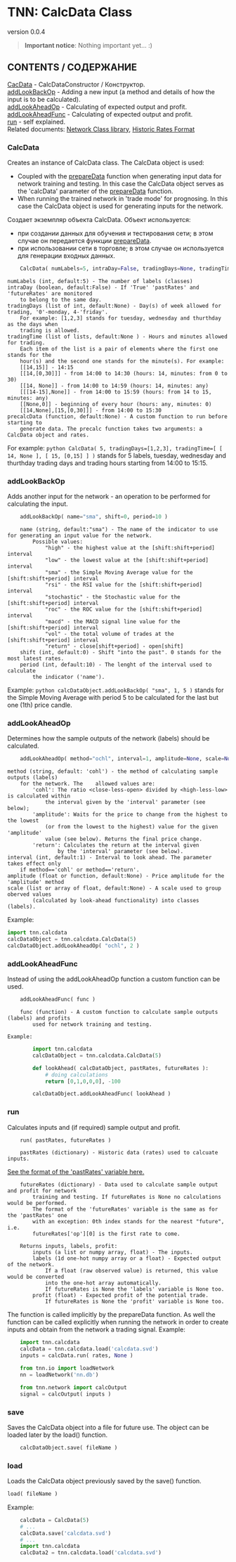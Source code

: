 TNN: CalcData Class 
================================================================
version 0.0.4
    
> **Important notice**:
> Nothing important yet... :)

## CONTENTS / СОДЕРЖАНИЕ ##
[CacData](#calcdata) - CalcDataConstructor / Конструктор.  
[addLookBackOp](#addlookbackop) - Adding a new input (a method and details of how the input is to be calculated).  
[addLookAheadOp](#addlookaheadop) - Calculating of expected output and profit.  
[addLookAheadFunc](#addlookaheadfunc) - Calculating of expected output and profit.   
[run](#run) - self explained.  
Related documents: [Network Class library](README.md), [Historic Rates Format](rates.md)  

### CalcData ###
Creates an instance of CalcData class. The CalcData object is used:
- Coupled with the [prepareData](README.md#preparedata) function when generating input data for network training and testing.
In this case the CalcData object serves as the 'calcData' parameter of the [prepareData](README.md#preparedata) function.
- When running the trained network in 'trade mode' for prognosing.
In this case the CalcData object is used for generating inputs for the network.  

Создает экземпляр объекта CalcData. Объект используется:  
- при создании данных для обучения и тестирования сети; в этом случае  он передается функции [prepareData](README.md#preparedata). 
- при использовании сети в торговле; в этом случае он используется для генерации входных данных.

```python
	CalcData( numLabels=5, intraDay=False, tradingDays=None, tradingTime=None, precalcData=None ):
```
	numLabels (int, default:5) - The number of labels (classes)
	intraDay (boolean, default:False) - If 'True' 'pastRates' and 'futureRates' are monitored 
		to belong to the same day.
	tradingDays (list of int, default:None) - Day(s) of week allowed for trading, '0'-monday, 4-'friday'.
		For example: [1,2,3] stands for tuesday, wednesday and thurthday as the days when 
		trading is allowed. 
	tradingTime (list of lists, default:None ) - Hours and minutes allowed for trading. 
		Each item of the list is a pair of elements where the first one stands for the 
		hour(s) and the second one stands for the minute(s). For example:
		[[14,15]] - 14:15
		[[14,[0,30]]] - from 14:00 to 14:30 (hours: 14, minutes: from 0 to 30)
		[[14, None]] - from 14:00 to 14:59 (hours: 14, minutes: any)
		[[[14-15],None]] - from 14:00 to 15:59 (hours: from 14 to 15, minutes: any)
		[[None,0]] - beginning of every hour (hours: any, minutes: 0)
		[[14,None],[15,[0,30]]] - from 14:00 to 15:30
	precalcData (function, default:None) - A custom function to run before starting to 
		generate data. The precalc function takes two arguments: a CalcData object and rates.
For example: 
```python CalcData( 5, tradingDays=[1,2,3], tradingTime=[ [ 14, None ], [ 15, [0,15] ] )```
stands for 5 labels, tuesday, wednesday and thurthday trading days and trading hours 
starting from 14:00 to 15:15. 


### addLookBackOp ###
Adds another input for the network - an operation to be performed for calculating the input.
```python 
	addLookBackOp( name="sma", shift=0, period=10 )
```	
~~~
	name (string, default:"sma") - The name of the indicator to use for generating an input value for the network. 
		Possible values:
			"high" - the highest value at the [shift:shift+period] interval
			"low" - the lowest value at the [shift:shift+period] interval
			"sma" - the Simple Moving Average value for the [shift:shift+period] interval
			"rsi" - the RSI value for the [shift:shift+period] interval
			"stochastic" - the Stochastic value for the [shift:shift+period] interval
			"roc" - the ROC value for the [shift:shift+period] interval
			"macd" - the MACD signal line value for the [shift:shift+period] interval
			"vol" - the total volume of trades at the [shift:shift+period] interval
			"return" - close[shift+period] - open[shift]
	shift (int, default:0) - Shift "into the past". 0 stands for the most latest rates. 
	period (int, default:10) - The lenght of the interval used to calculate 
		the indicator ('name').
~~~
Example: ```python calcDataObject.addLookBackOp( "sma", 1, 5 )``` stands for the Simple Moving
Average with period 5 to be calculated for the last but one (1th) price candle. 


### addLookAheadOp ###
Determines how the sample outputs of the network (labels) should be calculated.
```python
	addLookAheadOp( method="ochl", interval=1, amplitude=None, scale=None, noOvernight=False ):
```
~~~
method (string, default: 'cohl') - the method of calculating sample outputs (labels) 
	for the network. The 	allowed values are:
		'cohl': The ratio <close-less-open> divided by <high-less-low> is calculated within 
			the interval given by the 'interval' parameter (see below);
		'amplitude': Waits for the price to change from the highest to the lowest 
			(or from the lowest to the highest)	value for the given 'amplitude' 
			value (see below). Returns the final price change.
		'return': Calculates the return at the interval given 
				by the 'interval' parameter (see below). 
interval (int, default:1) - Interval to look ahead. The parameter takes effect only 
	if method=='cohl' or method=='return'. 
amplitude (float or function, default:None) - Price amplitude for the 'amplitude' method
scale (list or array of float, default:None) - A scale used to group oberved values 
		(calculated by look-ahead functionality) into classes (labels).
~~~
Example: 
```python 
import tnn.calcdata
calcDataObject = tnn.calcdata.CalcData(5)
calcDataObject.addLookAheadOp( "ochl", 2 )
``` 


### addLookAheadFunc ###
Instead of using the addLookAheadOp function a custom function can be used.
```python
	addLookAheadFunc( func )
```
~~~
	func (function) - A custom function to calculate sample outputs (labels) and profits
		used for network training and testing.  
~~~
	Example:
```python		
		import tnn.calcdata
		calcDataObject = tnn.calcdata.CalcData(5)

		def lookAhead( calcDataObject, pastRates, futureRates ):
			# doing calculations
			return [0,1,0,0,0], -100 

		calcDataObject.addLookAheadFunc( lookAhead )
```


### run ###
Calculates inputs and (if required) sample output and profit.
```python
	run( pastRates, futureRates )
```
~~~
	pastRates (dictionary) - Historic data (rates) used to calcuate inputs.
~~~
[See the format of the 'pastRates' variable here.](rates.md)
~~~
	futureRates (dictionary) - Data used to calculate sample output and profit for network
		training and testing. If futureRates is None no calculations would be performed.
		The format of the 'futureRates' variable is the same as for the 'pastRates' one
		with an exception: 0th index stands for the nearest "future", i.e.
		futureRates['op'][0] is the first rate to come.

	Returns inputs, labels, profit:
		inputs (a list or numpy array, float) - The inputs.
		labels (1d one-hot numpy array or a float) - Expected output of the network.
			If a float (raw observed value) is returned, this value would be converted
			into the one-hot array automatically. 
			If futureRates is None the 'labels' variable is None too.
		profit (float) - Expected profit of the potential trade.
			If futureRates is None the 'profit' variable is None too. 
~~~

The function is called implicitly by the prepareData function. As well the function
can be called explicitly when running the network in order to create inputs and 
obtain from the network a trading signal.
Example:
```python
	import tnn.calcdata
	calcData = tnn.calcdata.load('calcdata.svd')
	inputs = calcData.run( rates, None )

	from tnn.io import loadNetwork
	nn = loadNetwork('nn.db')

	from tnn.network import calcOutput
	signal = calcOutput( inputs )
```

### save ###
Saves the CalcData object into a file for future use.
The object can be loaded later by the load() function.
```python
	calcDataObject.save( fileName )
```

### load ###
Loads the CalcData object previously saved by the save() function.
```python
load( fileName )
```
Example:
```python
	calcData = CalcData(5)
	# ...
	calcData.save('calcdata.svd')
	# ...
	import tnn.calcdata
	calcData2 = tnn.calcdata.load('calcdata.svd')
```


